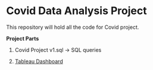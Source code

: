 # Covid Data Analysis Project
This repository will hold all the code for Covid project.

**Project Parts**

1. Covid Project v1.sql -> SQL queries 

2. [Tableau Dashboard](https://public.tableau.com/app/profile/artem.kovalenko/viz/CovidDashboard_16221916771560/Dashboard1)

